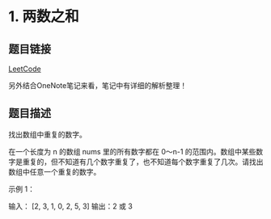 # 1. 两数之和

## 题目链接

[LeetCode](https://leetcode-cn.com/problems/shu-zu-zhong-zhong-fu-de-shu-zi-lcof/)

另外结合OneNote笔记来看，笔记中有详细的解析整理！

## 题目描述

找出数组中重复的数字。


在一个长度为 n 的数组 nums 里的所有数字都在 0～n-1 的范围内。数组中某些数字是重复的，但不知道有几个数字重复了，也不知道每个数字重复了几次。请找出数组中任意一个重复的数字。

示例 1：

输入：
[2, 3, 1, 0, 2, 5, 3]
输出：2 或 3 

```







